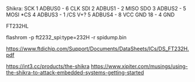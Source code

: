 Shikra:
SCK  1  ADBUS0  - 6 CLK
SDI  2  ADBUS1  - 2 MISO
SDO  3  ADBUS2  - 5 MOSI
*CS  4  ADBUS3  - 1 /CS
V+?  5  ADBUS4  - 8 VCC
GND 18          - 4 GND

FT232HL

flashrom -p ft2232_spi:type=232H -r spidump.bin

https://www.ftdichip.com/Support/Documents/DataSheets/ICs/DS_FT232H.pdf

https://int3.cc/products/the-shikra
https://www.xipiter.com/musings/using-the-shikra-to-attack-embedded-systems-getting-started

